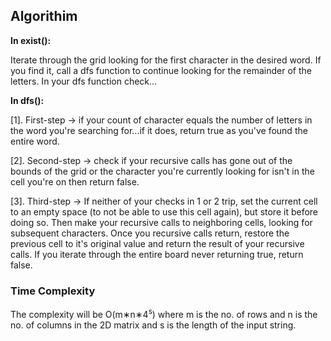 ## Algorithim 
**In exist():**

Iterate through the grid looking for the first character in the desired word. If you find it, call a dfs function to continue looking for the remainder of the letters. In your dfs function check...

**In dfs():** 

[1]. First-step  &#8594; if your count of character equals the number of letters in the word you're searching for...if it does, return true as you've found the entire word.

[2]. Second-step &#8594; check if your recursive calls has gone out of the bounds of the grid or the character you're currently looking for isn't in the cell you're on then return false.

[3]. Third-step  &#8594; If neither of your checks in 1 or 2 trip, set the current cell to an empty space (to not be able to use this cell again), but store it before doing so. Then make your recursive calls to neighboring cells, looking for subsequent characters. Once you recursive calls return, restore the previous cell to it's original value and return the result of your recursive calls. If you iterate through the entire board never returning true, return false.

### Time Complexity

The complexity will be O(m∗n∗4<sup>s</sup>) where m is the no. of rows and n is the no. of columns in the 2D matrix and s is the length of the input string.

